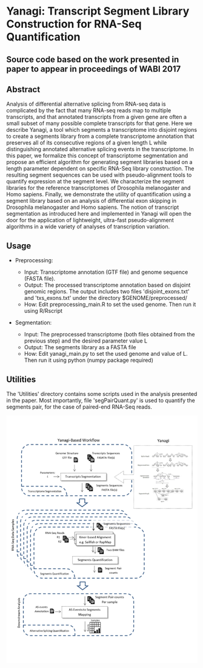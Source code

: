 # Yanagi: Transcript Segment Library Construction for RNA-Seq Quantification
## Source code based on the work presented in paper to appear in proceedings of WABI 2017

## Abstract

Analysis of differential alternative splicing from RNA-seq data is complicated by the fact that many RNA-seq reads map to multiple transcripts, and that annotated transcripts from a given gene are often a small subset of many possible complete transcripts for that gene. Here we describe Yanagi, a tool which segments a transcriptome into disjoint regions to create a segments library from a complete transcriptome annotation that preserves all of its consecutive regions of a given length L while distinguishing annotated alternative splicing events in the transcriptome. In this paper, we formalize this concept of transcriptome segmentation and propose an efficient algorithm for generating segment libraries based on a length parameter dependent on specific RNA-Seq library construction. The resulting segment sequences can be used with pseudo-alignment tools to quantify expression at the segment level. We characterize the segment libraries for the reference transcriptomes of Drosophila melanogaster and Homo sapiens. Finally, we demonstrate the utility of quantification using a segment library based on an analysis of differential exon skipping in Drosophila melanogaster and Homo sapiens. The notion of transcript segmentation as introduced here and implemented in Yanagi will open the door for the application of lightweight, ultra-fast pseudo-alignment algorithms in a wide variety of analyses of transcription variation.

## Usage

- Preprocessing:
  - Input: Transcriptome annotation (GTF file) and genome sequence (FASTA file).
  - Output: The processed transcriptome annotation based on disjoint genomic regions. The output includes two files 'disjoint_exons.txt' and 'txs_exons.txt' under the directory $GENOME/preprocessed/
  - How: Edit preprocessing_main.R to set the used genome. Then run it using R/Rscript
  
- Segmentation:
  - Input: The preprocessed transcriptome (both files obtained from the previous step) and the desired parameter value L
  - Output: The segments library as a FASTA file
  - How: Edit yanagi_main.py to set the used genome and value of L. Then run it using python (numpy package required) 
  
## Utilities
  
The 'Utilities' directory contains some scripts used in the analysis presented in the paper.
Most importantly, file 'segPairQuant.py' is used to quantify the segments pair, for the case of paired-end RNA-Seq reads.

![Alt text](/workflow.jpg?raw=true "Yanagi-based Workflow")
